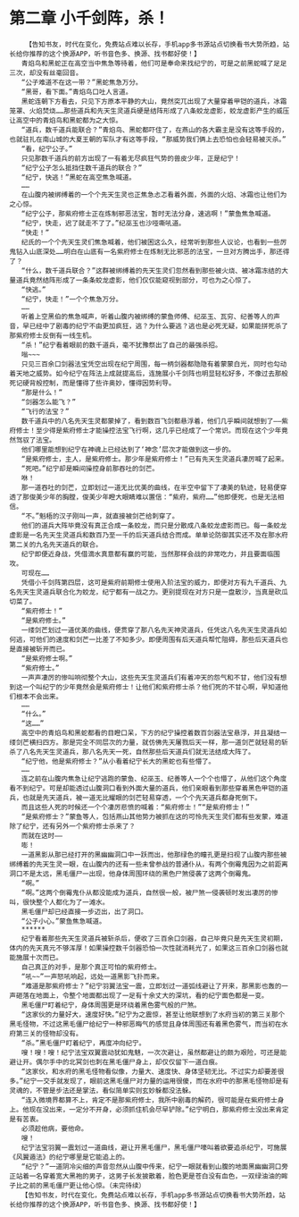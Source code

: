 # 第二章 小千剑阵，杀！
        【告知书友，时代在变化，免费站点难以长存，手机app多书源站点切换看书大势所趋，站长给你推荐的这个换源APP，听书音色多、换源、找书都好使！】
       青焰鸟和黑蛇正在高空当中焦急等待着，他们可是奉命来找纪宁的，可是之前黑蛇喊了足足三次，却没有丝毫回音。
       “公子难道不在这一带？”黑蛇焦急万分。
       “黑哥，看下面。”青焰鸟口吐人言道。
       黑蛇连朝下方看去，只见下方原本平静的大山，竟然突兀出现了大量穿着甲铠的道兵，冰霜笼罩、火焰焚烧……那些道兵和先天生灵道兵硬是结阵形成了八条蛟龙虚影，蛟龙虚影产生的威压让高空中的青焰鸟和黑蛇都为之大惊。
       “道兵，数千道兵能联合？”青焰鸟、黑蛇都吓住了，在燕山的各大霸主是没有这等手段的，也就驻扎在南山城的大夏王朝的军队才有这等手段，“那威势我们俩上去恐怕也会轻易被灭杀。”
       “看，纪宁公子。”
       只见那数千道兵的前方出现了一有着无尽疯狂气势的兽皮少年，正是纪宁！
       “纪宁公子怎么抵挡住数千道兵的联合？”
       “纪宁，快逃！”黑蛇在高空焦急喊道。
       ……
       在山腹内被绑缚着的一个个先天生灵也正焦急忐忑看着外面，外面的火焰、冰霜也让他们为之心惊。
       “纪宁公子，那紫府修士正在炼制邪恶法宝，暂时无法分身，速逃啊！”蒙鱼焦急喊道。
       “纪宁，快走，迟了就走不了了。”纪巫玉也沙哑嘶吼道。
       “快走！”
       纪氏的一个个先天生灵们焦急喊着，他们被困这么久，经常听到那些人议论，也看到一些厉鬼钻入山底深处……明白在山底有一名紫府修士在炼制无比邪恶的法宝，一旦对方腾出手，那还得了？
       “什么，数千道兵联合？”这群被绑缚着的先天生灵们忽然看到那些被火烧、被冰霜冻结的大量道兵竟然结阵形成了一条条蛟龙虚影，他们仅仅能窥视到部分，可也为之心惊了。
       “快逃。”
       “纪宁，快走！”一个个焦急万分。
       ……
       听着上空黑伯的焦急喊声，听着山腹内被绑缚的蒙鱼师傅、纪巫玉、瓦穷、纪善等人的声音，早已经中了剧毒的纪宁不由更加疯狂，逃？为什么要逃？逃也是必死无疑，如果能拼死杀了那紫府修士反倒有一线生机。
       “杀！”纪宁看着眼前的数千道兵，毫不犹豫祭出了自己的最强杀招。
       嗡~~~
       只见三百余口剑器法宝凭空出现在纪宁周围，每一柄剑器都隐隐有着蒙蒙白光，同时也勾动着天地之威势。如今纪宁在阵法上成就提高后，连施展小千剑阵也明显轻松好多，不像过去那般死记硬背般控制，而是懂得了些许奥妙，懂得因势利导。
       “那是什么！”
       “剑器怎么能飞？”
       “飞行的法宝？”
       数千道兵中的八名先天生灵都蒙掉了，看到数百飞剑都悬浮着，他们几乎瞬间就想到了——紫府修士！至少得是紫府修士才能操控法宝飞行啊，这几乎已经成了一个常识。而现在这个少年竟然驾驭了法宝。
       他们哪里能想到纪宁在神魂上已经达到了‘神念’层次才能做到这一步的。
       “是紫府修士，主人，是紫府修士。那少年是紫府修士！”已有先天生灵道兵凄厉喊了起来。
       “死吧。”纪宁却是瞬间操控身前那吞吐的剑芒。
       咻！
       那一道吞吐的剑芒，立即划过一道无比优美的曲线，在半空中留下了凄美的轨迹，轻易便穿透了那俊美少年的胸膛，俊美少年瞪大眼睛难以置信：“紫府，紫府……”他即便死，也是无法相信。
       “不。”魁梧的汉子刚叫一声，就直接被剑芒给刺穿了。
       他们的道兵大阵毕竟没有真正合成一条蛟龙，而只是分散成八条蛟龙虚影而已。每一条蛟龙虚影是一名先天生灵道兵和数百乃至一千的后天道兵结合而成。单单论防御其实还不及在那水府第二关的九名先天道兵的联合。
       纪宁即便近身战，凭借滴水真意都有赢的可能，当然那样会战的非常吃力，并且要面临围攻。
       可现在……
       凭借小千剑阵第四层，这可是紫府前期修士使用入阶法宝的威力，即便对方有九千道兵、九名先天生灵道兵联合化为蛟龙，纪宁都有一战之力。更别提现在对方只是一盘散沙，当真是砍瓜切菜了。
       “紫府修士！”
       “是紫府修士。”
       一缕剑芒划过一道优美的曲线，便贯穿了那八名先天神灵道兵，任凭这八名先天生灵道兵如何逃，可他们的速度和剑芒一比差了不知多少。即便周围有后天道兵帮忙阻碍，那些后天道兵也是直接被斩开而已。
       “是紫府修士啊。”
       “紫府修士。”
       一声声凄厉的惨叫响彻整个大山，这些先天生灵道兵们有着冲天的怨气和不甘，他们没有想到这一个叫纪宁的少年竟然会是紫府修士！让他们和紫府修士杀？他们死的不甘心啊，早知道他们根本不会出来。
       ……
       “什么。”
       “这……”
       高空中的青焰鸟和黑蛇都看的目瞪口呆，下方的纪宁操控着数百剑器法宝悬浮，并且凝结一缕剑芒横扫四方。那是完全不同层次的力量，就仿佛先天屠戮后天一样，那一道剑芒就轻易的斩杀了八名先天生灵道兵，那八名先天一死，自然那些后天道兵们就无法结成大阵了。
       “纪宁他，他是紫府修士？”从小看着纪宁长大的黑蛇也有些懵了。
       ……
       连之前在山腹内焦急让纪宁逃跑的蒙鱼、纪巫玉、纪善等人一个个也懵了，从他们这个角度看不到纪宁。可是却能透过山腹洞口看到外面大量的道兵，他们亲眼看到那些穿着黑色甲铠的道兵，也就是先天道兵，被一道无比耀眼的剑芒轻易穿透，一个个先天道兵都身死倒下。
       而且这些人死的时候还一个个凄厉悲愤的喊着：“紫府修士！”“是紫府修士！”
       “是紫府修士？”蒙鱼等人，包括燕山其他势力被抓在这的可怜先天生灵们都有些发蒙，难道除了纪宁，还有另外一个紫府修士杀来了？
       而就在这时——
       嘭！
       一道黑影从那已经打开的黑幽幽洞口中一跃而出，他那绿色的瞳孔更是扫视了山腹内那些被绑缚着的先天生灵一眼，在山腹内的还有一些未曾参战的普通仆从，有两个倒霉鬼因为之前距离洞口不是太远，黑毛僵尸一出现，他身体周围环绕的黑色尸煞侵袭了这两个倒霉鬼。
       “啊。”
       “啊。”这两个倒霉鬼仆从都没能成为道兵，自然很一般，被尸煞一侵袭顿时发出凄厉的惨叫，很快整个人都化为了一滩水。
       黑毛僵尸却已经直接一步迈出，出了洞口。
       “公子小心。”蒙鱼焦急喊道。
       ******
       纪宁看着那些先天生灵道兵被斩杀后，便收了三百余口剑器，自己毕竟只是先天生灵初期，体内的先天真元不够浑厚！如果操控数千剑器恐怕一次性就消耗光了，如果这三百余口剑器也就能施展十次而已。
       自己真正的对手，是那个真正可怕的紫府修士。
       “吼~~”一声怒吼响起，远处一道黑影飞扑而来。
       “难道是那紫府修士？”纪宁羽翼法宝一震，立即划过一道弧线避让了开来，那黑影也轰的一声砸落在地面上，令整个地面都出现了一足有十余丈大的深坑，看的纪宁面色都是一变。
       黑毛僵尸盯着纪宁，身体周围更是环绕着黑色雾气般的尸煞。
       “这家伙的力量好大，速度好快。”纪宁为之震惊，甚至让他联想到了水府当初的第三关那个黑毛怪物，不过这黑毛僵尸给纪宁一种邪恶晦气的感觉且身体周围还有着黑色雾气，而当初在水府第三关的怪物却没有。
       “杀。”黑毛僵尸盯着纪宁，再度冲向纪宁。
       嗖！嗖！嗖！纪宁法宝双翼震动犹如鬼魅，一次次避让，虽然都避让的颇为艰险，可还是能避让开。偶尔手中的北冥剑也刺在黑毛僵尸身上，却仅仅留下一道白痕。
       “这家伙，和水府的黑毛怪物看似像，力量大、速度快、身体坚韧无比。不过实力却要差很多。”纪宁一交手就发现了，眼前这黑毛僵尸对力量的运用很傻，而在水府中的那黑毛怪物却是有灵魂的，不管是步法还是掌法，看似简单实则玄妙躲都没法躲。
       “连入微境界都算不上，肯定不是那紫府修士，我所中剧毒的解药，很可能是在紫府修士身上。他现在没出来，一定分不开身，必须抓住机会尽早铲除。”纪宁明白，那紫府修士没出来肯定是有苦衷。
       必须趁他病，要他命。
       嗖！
       纪宁法宝羽翼一震划过一道曲线，避让开黑毛僵尸，黑毛僵尸嚎叫着欲要追杀纪宁，可施展《风翼遁法》的纪宁哪里是它能追上的。
       “纪宁？”一道阴冷尖细的声音忽然从山腹中传来，纪宁一眼就看到山腹的地面黑幽幽洞口旁正站着一名穿着宽大黑袍的男子，这男子长发披散着，脸色更是苍白没有血色，一双绿油油的眸子比之前的黑毛僵尸更让他心惊。（未完待续）
       【告知书友，时代在变化，免费站点难以长存，手机app多书源站点切换看书大势所趋，站长给你推荐的这个换源APP，听书音色多、换源、找书都好使！】